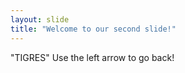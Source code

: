 ```yaml
---
layout: slide
title: "Welcome to our second slide!"
---
```

"TIGRES"
Use the left arrow to go back!

